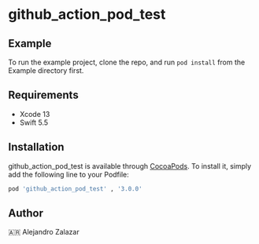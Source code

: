 # github_action_pod_test

## Example

To run the example project, clone the repo, and run `pod install` from the Example directory first.

## Requirements
- Xcode 13 
- Swift 5.5

## Installation

github_action_pod_test is available through [CocoaPods](https://cocoapods.org). To install
it, simply add the following line to your Podfile:

```ruby
pod 'github_action_pod_test' , '3.0.0'
```

## Author

🇦🇷 Alejandro Zalazar
